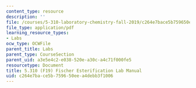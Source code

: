 ```yaml
---
content_type: resource
description: ''
file: /courses/5-310-laboratory-chemistry-fall-2019/c264e7bace5b759650eea4debb3f1006_MIT5_310F19_Lab4.pdf
file_type: application/pdf
learning_resource_types:
- Labs
ocw_type: OCWFile
parent_title: Labs
parent_type: CourseSection
parent_uid: a3e5e4c2-e038-520e-a30c-a4c71f000fe5
resourcetype: Document
title: 5.310 (F19) Fischer Esterification Lab Manual
uid: c264e7ba-ce5b-7596-50ee-a4debb3f1006
---
```

